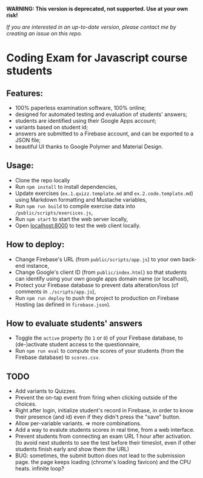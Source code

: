 **WARNING: This version is deprecated, not supported. Use at your own risk!**

*If you are interested in an up-to-date version, please contact me by creating an issue on this repo.*

Coding Exam for Javascript course students
==========================================

Features:
---------

- 100% paperless examination software, 100% online;
- designed for automated testing and evaluation of students' answers;
- students are identified using their Google Apps account;
- variants based on student id;
- answers are submitted to a Firebase account, and can be exported to a JSON file;
- beautiful UI thanks to Google Polymer and Material Design.

Usage:
------

- Clone the repo locally
- Run `npm install` to install dependencies,
- Update exercises (`ex.1.quizz.template.md` and `ex.2.code.template.md`) using Markdown formatting and Mustache variables,
- Run `npm run build` to compile exercise data into `/public/scripts/exercices.js`,
- Run `npm start` to start the web server locally,
- Open [localhost:8000](http://localhost:8000) to test the web client locally.

How to deploy:
--------------

- Change Firebase's URL (from `public/scripts/app.js`) to your own back-end instance,
- Change Google's client ID (from `public/index.html`) so that students can identify using your own google apps domain name (or localhost),
- Protect your Firebase database to prevent data alteration/loss (cf comments in `./scripts/app.js`),
- Run `npm run deploy` to push the project to production on Firebase Hosting (as defined in `firebase.json`).

How to evaluate students' answers
---------------------------------

- Toggle the `active` property (to `1` or `0`) of your Firebase database, to (de-)activate student access to the questionnaire,
- Run `npm run eval` to compute the scores of your students (from the Firebase database) to `scores.csv`.

TODO
----

- Add variants to Quizzes.
- Prevent the on-tap event from firing when clicking outside of the choices.
- Right after login, initialize student's record in Firebase, in order to know their presence (and id) even if they didn't press the "save" button.
- Allow per-variable variants. => more combinations.
- Add a way to evalute students scores in real time, from a web interface.
- Prevent students from connecting an exam URL 1 hour after activation. (to avoid next students to see the test before their timeslot, even if other students finish early and show them the URL)
- BUG: sometimes, the submit button does not lead to the submission page. the page keeps loading (chrome's loading favicon) and the CPU heats. infinite loop?
